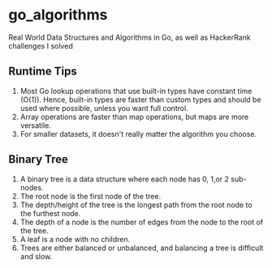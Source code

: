 # go_algorithms
Real World Data Structures and Algorithms in Go, as well as HackerRank challenges I solved
## Runtime Tips
1. Most Go lookup operations that use built-in types have constant time (O(1)). Hence, built-in types are faster than custom types and should be used where possible, unless you want full control.
2. Array operations are faster than map operations, but maps are more versatile.
3. For smaller datasets, it doesn't really matter the algorithm you choose.

## Binary Tree
1. A binary tree is a data structure where each node has 0, 1,or 2 sub-nodes.
2. The root node is the first node of the tree.
3. The depth/height of the tree is the longest path from the root node to the furthest node.
4. The depth of a node is the number of edges from the node to the root of the tree.
5. A leaf is a node with no children.
6. Trees are either balanced or unbalanced, and balancing a tree is difficult and slow.

